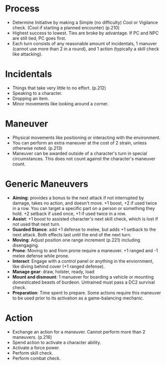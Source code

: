 # Process
- Determine Initiative by making a Simple (no difficulty) Cool or Vigilance check. (Cool if starting a planned encounter) (p.210)
- Highest success to lowest. Ties are broke by advantage. If PC and NPC are still tied, PC goes first.
- Each turn consists of any reasonable amount of incidentals, 1 manuver (cannot use more than 2 in a round), and 1 action (typically a skill check like attacking).

# Incidentals
- Things that take very little to no effort. (p.212)
- Speaking to a character.
- Dropping an item.
- Minor movements like looking around a corner.

# Maneuver
- Physical movements like positioning or interacting with the environment.
- You can perform an extra maneuver at the cost of 2 strain, unless otherwise noted. (p.213)
- Maneuver can be awarded outside of a character's turn in special circumstances. This does not count against the character's maneuver count.

# Generic Maneuvers
- <b>Aiming</b>: provides a bonus to the next attack if not interrupted by damage, takes no action, and doesn't move. +1 boost, +2 if used twice in a row. You can target a specific part on a person or something they hold. +2 setback if used once, +1 if used twice in a row.
- <b>Assist</b>: +1 boost to assisted character's next skill check, which is lost if not used that next turn.
- <b>Guarded Stance</b>: add +1 defense to melee, but adds +1 setback to the next attack. Both effects last until the end of the next turn.
- <b>Moving</b>: Adjust position one range increment (p.221) including disengaging.
- <b>Prone</b>: Moving to and from prone require a maneuver. +1 ranged and -1 melee defense while prone.
- <b>Interact</b>: Engage with a control panel or anything in the enviornment, like diving behind cover (+1 ranged defense).
- <b>Manage gear</b>: draw, holster, ready, load
- <b>Mount and dismount</b>: 1 manuever for boarding a vehicle or mounting domesticated beasts of burdeon. Untrained must pass a DC2 survival check.
- <b>Preparation</b>: Time spent to prepare. Some actions require this maneuver to be used prior to its activation as a game-balancing mechanic. 

# Action
- Exchange an action for a maneuver. Cannot perform more than 2 maneuvers. (p.216)
- Spend action to activate a character ability.
- Activate a force power.
- Perform skill check.
- Perform combat check.